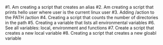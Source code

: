 #1. Am creating a script that creates an alias
#2. Am creating a script that prints hello user where user is the current linux user
#3. Adding /action to the PATH /action
#4. Creating a script that counts the number of directories in the path
#5. Creating a variable that lists all environmental variables
#6. See all variables: local, environment and functions
#7. Create a script that creates a new local variable
#8. Creating a script that creates a new gloabl variable
